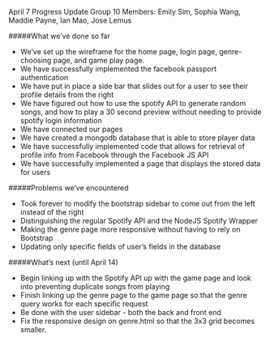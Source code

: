 April 7 Progress Update
Group 10
Members: Emily Sim, Sophia Wang, Maddie Payne, Ian Mao, Jose Lemus

#####What we’ve done so far
- We’ve set up the wireframe for the home page, login page, genre-choosing page, and game play page. 
- We have successfully implemented the facebook passport authentication
- We have put in place a side bar that slides out for a user to see their profile details from the right
- We have figured out how to use the spotify API to generate random songs, and how to play a 30 second preview without needing to provide spotify login information
- We have connected our pages 
- We have created a mongodb database that is able to store player data 
- We have successfully implemented code that allows for retrieval of profile info from Facebook through the Facebook JS API
- We have successfully implemented a page that displays the stored data for users


#####Problems we’ve encountered
- Took forever to modify the bootstrap sidebar to come out from the left instead of the right
- Distinguishing the regular Spotify API and the NodeJS Spotify Wrapper
- Making the genre page more responsive without having to rely on Bootstrap
- Updating only specific fields of user’s fields in the database


#####What’s next (until April 14)
- Begin linking up with the Spotify API up with the game page and look into preventing duplicate songs from playing
- Finish linking up the genre page to the game page so that the genre query works for each specific request
- Be done with the user sidebar - both the back and front end
- Fix the responsive design on genre.html so that the 3x3 grid becomes smaller. 



